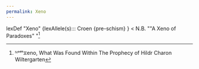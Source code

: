 ```yaml
---
permalink: Xeno
---
```

lexDef "Xeno" {lexAllele(s)::: Croen {pre-schism} } < N.B. ""A Xeno of Paradoxes" "[^XenoCroen]

[^XenoCroen]: ᴺᵒᵉᵗ⧖eno, What Was Found Within The Prophecy of Hildr Charon Wiltergarten
